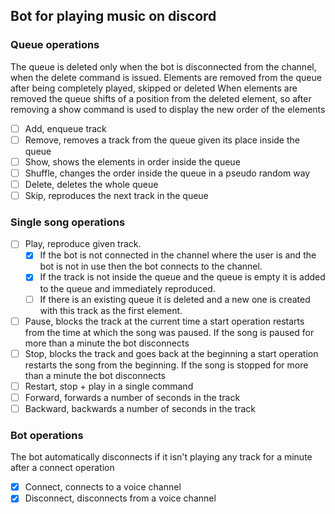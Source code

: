 ## **Bot for playing music on discord**

### **Queue operations**
The queue is deleted only when the bot is disconnected from the channel, when the delete command is issued.
Elements are removed from the queue after being completely played, skipped or deleted
When elements are removed the queue shifts of a position from the deleted element, so after removing a show command is used to display the new order of the elements
- [ ] Add, enqueue track
- [ ] Remove, removes a track from the queue given its place inside the queue
- [ ] Show, shows the elements in order inside the queue
- [ ] Shuffle, changes the order inside the queue in a pseudo random way
- [ ] Delete, deletes the whole queue
- [ ] Skip, reproduces the next track in the queue

### **Single song operations**
- [ ] Play, reproduce given track. 
    - [x] If the bot is not connected in the channel where the user is and the bot is not in use then the bot connects to the channel.
    - [x] If the track is not inside the queue and the queue is empty it is added to the queue and immediately reproduced.
    - [ ] If there is an existing queue it is deleted and a new one is created with this track as the first element. 
- [ ] Pause, blocks the track at the current time a start operation restarts from the time at which the song was paused. If the song is paused for more than a minute the bot disconnects
- [ ] Stop, blocks the track and goes back at the beginning a start operation restarts the song from the beginning. If the song is stopped for more than a minute the bot disconnects
- [ ] Restart, stop + play in a single command
- [ ] Forward, forwards a number of seconds in the track
- [ ] Backward, backwards a number of seconds in the track
### **Bot operations**
The bot automatically disconnects if it isn't playing any track for a minute after a connect operation
- [x] Connect, connects to a voice channel
- [x] Disconnect, disconnects from a voice channel